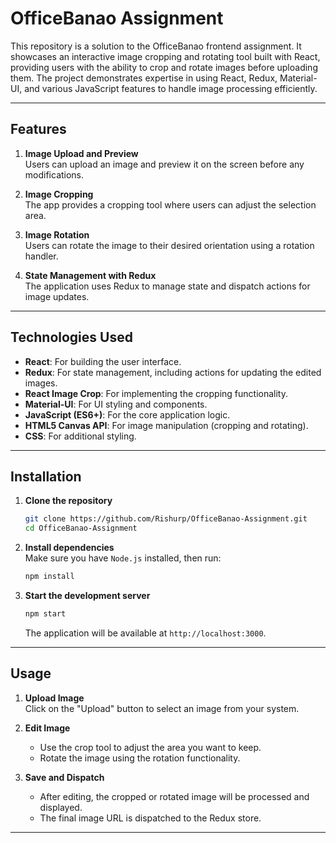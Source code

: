 # OfficeBanao Assignment

This repository is a solution to the OfficeBanao frontend assignment. It showcases an interactive image cropping and rotating tool built with React, providing users with the ability to crop and rotate images before uploading them. The project demonstrates expertise in using React, Redux, Material-UI, and various JavaScript features to handle image processing efficiently.

---

## Features

1. **Image Upload and Preview**  
   Users can upload an image and preview it on the screen before any modifications.

2. **Image Cropping**  
   The app provides a cropping tool where users can adjust the selection area.

3. **Image Rotation**  
   Users can rotate the image to their desired orientation using a rotation handler.

4. **State Management with Redux**  
   The application uses Redux to manage state and dispatch actions for image updates.

---

## Technologies Used

- **React**: For building the user interface.
- **Redux**: For state management, including actions for updating the edited images.
- **React Image Crop**: For implementing the cropping functionality.
- **Material-UI**: For UI styling and components.
- **JavaScript (ES6+)**: For the core application logic.
- **HTML5 Canvas API**: For image manipulation (cropping and rotating).
- **CSS**: For additional styling.

---

## Installation

1. **Clone the repository**  
   ```bash
   git clone https://github.com/Rishurp/OfficeBanao-Assignment.git
   cd OfficeBanao-Assignment
   ```

2. **Install dependencies**  
   Make sure you have `Node.js` installed, then run:
   ```bash
   npm install
   ```

3. **Start the development server**  
   ```bash
   npm start
   ```
   The application will be available at `http://localhost:3000`.

---

## Usage

1. **Upload Image**  
   Click on the "Upload" button to select an image from your system.

2. **Edit Image**  
   - Use the crop tool to adjust the area you want to keep.
   - Rotate the image using the rotation functionality.

3. **Save and Dispatch**  
   - After editing, the cropped or rotated image will be processed and displayed.
   - The final image URL is dispatched to the Redux store.

---

